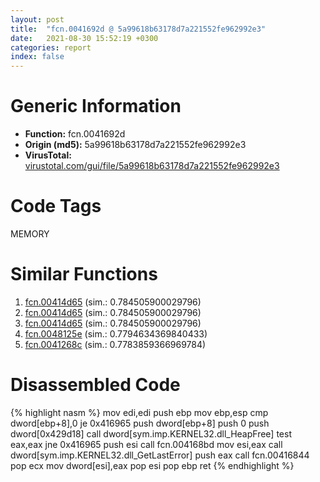 ```yaml
---
layout: post
title:  "fcn.0041692d @ 5a99618b63178d7a221552fe962992e3"
date:   2021-08-30 15:52:19 +0300
categories: report
index: false
---
```


# Generic Information
- **Function:** fcn.0041692d
- **Origin (md5):** 5a99618b63178d7a221552fe962992e3
- **VirusTotal:** [virustotal.com/gui/file/5a99618b63178d7a221552fe962992e3][virustotal_ref]

# Code Tags
<span class="tag" id="MEMORY">MEMORY</span>


# Similar Functions

1. [fcn.00414d65][similar_1_ref] (sim.: 0.784505900029796)
2. [fcn.00414d65][similar_2_ref] (sim.: 0.784505900029796)
3. [fcn.00414d65][similar_3_ref] (sim.: 0.784505900029796)
4. [fcn.0048125e][similar_4_ref] (sim.: 0.7794634369840433)
5. [fcn.0041268c][similar_5_ref] (sim.: 0.7783859366969784)


# Disassembled Code

{% highlight nasm %}
mov edi,edi
push ebp
mov ebp,esp
cmp dword[ebp+8],0
je 0x416965
push dword[ebp+8]
push 0
push dword[0x429d18]
call dword[sym.imp.KERNEL32.dll_HeapFree]
test eax,eax
jne 0x416965
push esi
call fcn.004168bd
mov esi,eax
call dword[sym.imp.KERNEL32.dll_GetLastError]
push eax
call fcn.00416844
pop ecx
mov dword[esi],eax
pop esi
pop ebp
ret 
{% endhighlight %}


[similar_1_ref]: /report/fcn.00414d65@7dfa91bbba8f79a5b19b642937435ac0
[similar_2_ref]: /report/fcn.00414d65@3126c42be5ff4667ca90db79e3d82aff
[similar_3_ref]: /report/fcn.00414d65@4e573fef868dafaa925d7d4b0a3f9a39
[similar_4_ref]: /report/fcn.0048125e@2fcce874fb2a3a396274d2df89c397e3
[similar_5_ref]: /report/fcn.0041268c@ab22d984f64f202bfb2e0f0e1f3a3f8f
[virustotal_ref]: https://www.virustotal.com/gui/file/5a99618b63178d7a221552fe962992e3